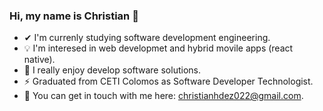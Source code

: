 ### Hi, my name is Christian 👋

<!--
**deadchri5/deadchri5** is a ✨ _special_ ✨ repository because its `README.md` (this file) appears on your GitHub profile.

Here are some ideas to get you started:

- 🔭 I’m currently working on ...
- 🌱 I’m currently learning ...
- 👯 I’m looking to collaborate on ...
- 🤔 I’m looking for help with ...
- 💬 Ask me about ...
- 📫 How to reach me: ...
- 😄 Pronouns: ...
- ⚡ Fun fact: ...
-->

- ✔ I'm currenly studying software development engineering.
- 💡  I'm interesed in web developmet and hybrid movile apps (react native).
- 🚀  I really enjoy develop software solutions.
- ⚡ Graduated from CETI Colomos as Software Developer Technologist.
- 📩  You can get in touch with me here: christianhdez022@gmail.com.
